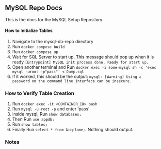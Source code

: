 ## MySQL Repo Docs
This is the docs for the MySQL Setup Repository


#### How to Initialize Tables

1. Navigate to the mysql-db-repo directory
2. Run `docker compose build`
3. Run `docker compose up`
4. Wait for SQL Server to start up. This message should pop up when it is ready `[Entrypoint] MySQL init process done. Ready for start up.`
5. Open another terminal and Run `docker exec -i some-mysql sh -c 'exec mysql -uroot -p"pass"' < Dump.sql`
6. If it worked, this should be the output: `mysql: [Warning] Using a password on the command line interface can be insecure.`

### How to Verify Table Creation
1. Run `docker exec -it <CONTAINER_ID> bash`
2. Run `mysql -u root -p` and enter 'pass'
3. Inside mysql, Run `show databases;`
4. Then Run `use appdb;`
5. Run `show tables;`
6. Finally Run `select * from Airplane;`. Nothing should output.

### Notes